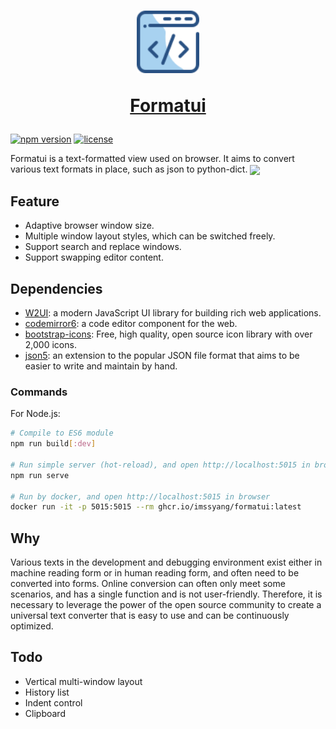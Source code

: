 <a href="https://github.com/imssyang/formatui">
  <h1 align="center">
    <picture>
	  <img alt="Formatui" src="https://github.com/imssyang/formatui/blob/main/src/img/formatui.svg" width="100" />
    </picture>
    <p>Formatui</p>
  </h1>
</a>

[![npm version](https://img.shields.io/badge/node-%3E%3D18.0.0-blue)](https://www.npmjs.com/package/@imssyang/formatui)
[![license](https://img.shields.io/badge/license-MIT-blue)](https://github.com/imssyang/formatui/blob/main/LICENSE)

Formatui is a text-formatted view used on browser. It aims to convert various text formats in place, such as json to python-dict.
<img align="center" width="1147px" src="https://github.com/imssyang/formatui/blob/main/snapshot/layout-3.png">

## Feature

- Adaptive browser window size.
- Multiple window layout styles, which can be switched freely.
- Support search and replace windows.
- Support swapping editor content.

## Dependencies

* [W2UI](https://github.com/vitmalina/w2ui): a modern JavaScript UI library for building rich web applications.
* [codemirror6](https://codemirror.net/): a code editor component for the web.
* [bootstrap-icons](https://icons.getbootstrap.com/): Free, high quality, open source icon library with over 2,000 icons.
* [json5](https://json5.org/): an extension to the popular JSON file format that aims to be easier to write and maintain by hand.

### Commands

For Node.js:

```bash
# Compile to ES6 module
npm run build[:dev]

# Run simple server (hot-reload), and open http://localhost:5015 in browser
npm run serve

# Run by docker, and open http://localhost:5015 in browser
docker run -it -p 5015:5015 --rm ghcr.io/imssyang/formatui:latest
```

## Why

Various texts in the development and debugging environment exist either in machine reading form or in human reading form, and often need to be converted into forms. Online conversion can often only meet some scenarios, and has a single function and is not user-friendly. Therefore, it is necessary to leverage the power of the open source community to create a universal text converter that is easy to use and can be continuously optimized.

## Todo

- Vertical multi-window layout
- History list
- Indent control
- Clipboard
